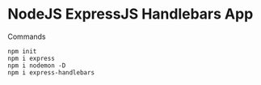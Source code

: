# NodeJS ExpressJS Handlebars App

Commands
```
npm init
npm i express
npm i nodemon -D
npm i express-handlebars
```